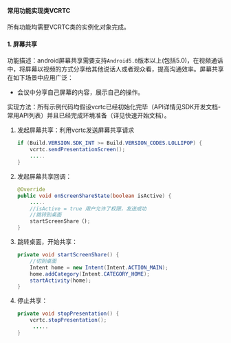 #### 常用功能实现类VCRTC

所有功能均需要VCRTC类的实例化对象完成。

#### 1. 屏幕共享

功能描述：android屏幕共享需要支持`Android5.0`版本以上(包括5.0)，在视频通话中，将屏幕以视频的方式分享给其他说话人或者观众看，提高沟通效率。屏幕共享在如下场景中应用广泛：

- 会议中分享自己屏幕的内容，展示自己的操作。

实现方法：所有示例代码均假设vcrtc已经初始化完毕（API详情见SDK开发文档-常用API列表）并且已经完成环境准备（详见快速开始文档）。

1. 发起屏幕共享：利用vcrtc发送屏幕共享请求

   ```java
   if (Build.VERSION.SDK_INT >= Build.VERSION_CODES.LOLLIPOP) {
       vcrtc.sendPresentationScreen();
       .....
   }
   ```

2. 发起屏幕共享回调：

   ```java
   @Override
   public void onScreenShareState(boolean isActive) {
       .....
       //isActive = true 用户允许了权限，发送成功
       //跳转到桌面
       startScreenShare（);
   }
   ```

3. 跳转桌面，开始共享：

   ```java
   private void startScreenShare() {
       //切到桌面
       Intent home = new Intent(Intent.ACTION_MAIN);
       home.addCategory(Intent.CATEGORY_HOME);
       startActivity(home);
   }
   ```

4. 停止共享：

   ```java
   private void stopPresentation() {
       vcrtc.stopPresentation();
    	.....
   }
   ```

   
